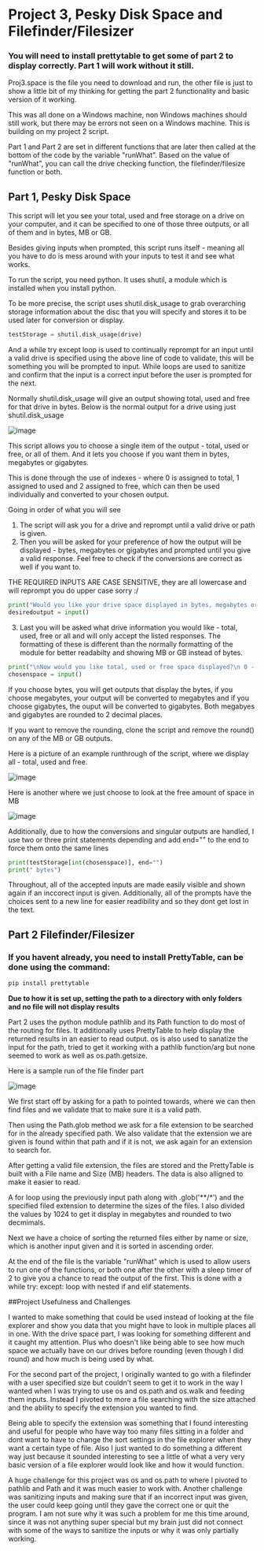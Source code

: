 # Project 3, Pesky Disk Space and Filefinder/Filesizer

### **You will need to install prettytable to get some of part 2 to display correctly. Part 1 will work without it still.**

Proj3.space is the file you need to download and run, the other file is just to show a little bit of my thinking for getting the part 2 functionality and basic version of it working.

This was all done on a Windows machine, non Windows machines should still work, but there may be errors not seen on a Windows machine.
This is building on my project 2 script.

Part 1 and Part 2 are set in different functions that are later then called at the bottom of the code by the variable "runWhat". Based on the value of "runWhat", you can call the drive checking function, the filefinder/filesize function or both. 

## Part 1, Pesky Disk Space

This script will let you see your total, used and free storage on a drive on your computer, and it can be specified to one of those three outputs, or all of them and in bytes, MB or GB.

Besides giving inputs when prompted, this script runs itself - meaning all you have to do is mess around with your inputs to test it and see what works. 

To run the script, you need python. It uses shutil, a module which is installed when you install python.

To be more precise, the script uses shutil.disk_usage to grab overarching storage information about the disc that you will specify and stores it to be used later for conversion or display.

```python
testStorage = shutil.disk_usage(drive)
```
And a while try except loop is used to continually reprompt for an input until a valid drive is specified using the above line of code to validate, this will be something you will be prompted to input. While loops are used to sanitize and confirm that the input is a correct input before the user is prompted for the next.


Normally shutil.disk_usage will give an output showing total, used and free for that drive in bytes. Below is the normal output for a drive using just shutil.disk_usage

![image](https://user-images.githubusercontent.com/111792039/198922639-6f872665-9895-4358-adc3-b494280892f9.png)

This script allows you to choose a single item of the output - total, used or free, or all of them. And it lets you choose if you want them in bytes, megabytes or gigabytes.

This is done through the use of indexes - where 0 is assigned to total, 1 assigned to used and 2 assigned to free, which can then be used individually and converted to your chosen output.

Going in order of what you will see
1. The script will ask you for a drive and reprompt until a valid drive or path is given.
2. Then you will be asked for your preference of how the output will be displayed - bytes, megabytes or gigabytes and prompted until you give a valid response. Feel free to check if the conversions are correct as well if you want to.

THE REQUIRED INPUTS ARE CASE SENSITIVE, they are all lowercase and will reprompt you do upper case sorry :/

```python
print("Would you like your drive space displayed in bytes, megabytes or gigabytes? \n by - for bytes \n mb - for megabytes \n gb - for gigabytes")
desiredoutput = input()
```

3. Last you will be asked what drive information you would like - total, used, free or all and will only accept the listed responses. The formatting of these is different than the normally formatting of the module for better readabilty and showing MB or GB instead of bytes.

```python
print("\nNow would you like total, used or free space displayed?\n 0 - for total \n 1 - for used \n 2 - for free \n 4 - to display all")
chosenspace = input()
```
If you choose bytes, you will get outputs that display the bytes, if you choose megabytes, your output will be converted to megabytes and if you choose gigabytes, the ouput will be converted to gigabytes. Both megabyes and gigabytes are rounded to 2 decimal places.

If you want to remove the rounding, clone the script and remove the round() on any of the MB or GB outputs.

Here is a picture of an example runthrough of the script, where we display all - total, used and free.

![image](https://user-images.githubusercontent.com/111792039/198923389-787a616e-1275-4faa-bc86-9091b32c2f23.png)

Here is another where we just choose to look at the free amount of space in MB

![image](https://user-images.githubusercontent.com/111792039/198923593-b00583fa-c39c-4ae9-8c35-9d3e2cd75b15.png)


Additionally, due to how the conversions and singular outputs are handled, I use two or three print statements depending and add end="" to the end to force them onto the same lines

```python
print(testStorage[int(chosenspace)], end="")
print(" bytes")
```

  Throughout, all of the accepted inputs are made easily visible and shown again if an inccorect input is given. Additionally, all of the prompts have the choices sent to a new line for easier readibility and so they dont get lost in the text.


## Part 2 Filefinder/Filesizer

### If you havent already, you need to install PrettyTable, can be done using the command: 
```python
pip install prettytable
```

**Due to how it is set up, setting the path to a directory with only folders and no file will not display results**

Part 2 uses the python module pathlib and its Path function to do most of the routing for files. It additionally uses PrettyTable to help display the returned results in an easier to read output. os is also used to sanatize the input for the path, tried to get it working with a pathlib function/arg but none seemed to work as well as os.path.getsize.

Here is a sample run of the file finder part

![image](https://user-images.githubusercontent.com/111792039/205000677-eabf2694-04e8-4b5f-8e44-206249172a13.png)



We first start off by asking for a path to pointed towards, where we can then find files and we validate that to make sure it is a valid path.

Then using the Path.glob method we ask for a file extension to be searched for in the already specified path. We also validate that the extension we are given is found within that path and if it is not, we ask again for an extension to search for. 

After getting a valid file extension, the files are stored and the PrettyTable is built with a File name and Size (MB) headers. The data is also alligned to make it easier to read.

A for loop using the previously input path along with .glob('**/*') and the specified filed extension to determine the sizes of the files. I also divided the values by 1024 to get it display in megabytes and rounded to two decmimals.

Next we have a choice of sorting the returned files either by name or size, which is another input given and it is sorted in ascending order.


At the end of the file is the variable "runWhat" which is used to allow users to run one of the functions, or both one after the other with a sleep timer of 2 to give you a chance to read the output of the first. This is done with a while try: except: loop with nested if and elif statements.



##Project Usefulness and Challenges

I wanted to make something that could be used instead of looking at the file explorer and show you data that you might have to look in multiple places all in one. With the drive space part, I was looking for something different and it caught my attention. Plus who doesn't like being able to see how much space we actually have on our drives before rounding (even though I did round) and how much is being used by what.

For the second part of the project, I originally wanted to go with a filefinder with a user specified size but couldn't seem to get it to work in the way I wanted when I was trying to use os and os.path and os.walk and feeding them inputs. Instead I pivoted to more a file searching with the size attached and the ability to specify the extension you wanted to find. 

Being able to specify the extension was something that I found interesting and useful for people who have way too many files sitting in a folder and dont want to have to change the sort settings in the file explorer when they want a certain type of file. Also I just wanted to do something a different way just because it sounded interesting to see a little of what a very very basic version of a file explorer would look like and how it would function.

A huge challenge for this project was os and os.path to where I pivoted to pathlib and Path and it was much easier to work with. 
Another challenge was sanitizing inputs and making sure that if an incorrect input was given, the user could keep going until they gave the correct one or quit the program. I am not sure why it was such a problem for me this time around, since it was not anything super special but my brain just did not connect with some of the ways to sanitize the inputs or why it was only partially working.

